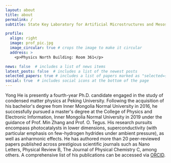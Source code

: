 ```yaml
---
layout: about
title: about
permalink: /
subtitle: State Key Laboratory for Artificial Microstructures and Mesoscopic Physics, School of Physics, Peking University, Beijing 100871, China

profile:
  align: right
  image: prof_pic.jpg
  image_circular: true # crops the image to make it circular
  address: >
    <p>Physics North Building: Room 361</p>

news: false  # includes a list of news items
latest_posts: false  # includes a list of the newest posts
selected_papers: true # includes a list of papers marked as "selected={true}"
social: true  # includes social icons at the bottom of the page
---
```


Yong He is presently a fourth-year Ph.D. candidate engaged in the study of condensed matter physics at Peking University. Following the acquisition of his bachelor's degree from Inner Mongolia Normal University in 2016, he successfully pursued a master's degree at the College of Physics and Electronic Information, Inner Mongolia Normal University in 2019 under the guidance of Prof. Min Zhang and Prof. O. Tegus. His research pursuits encompass photocatalysts in lower dimensions, superconductivity (with particular emphasis on few-hydrogen hydrides under ambient pressure), as well as anharmonic effects. He has authored more than 20 peer-reviewed papers published across prestigious scientific journals such as Nano Letters, Physical Review B, The Journal of Physical Chemistry C, among others. A comprehensive list of his publications can be accessed via <a href="https://orcid.org/0000-0002-8898-5072">ORCID</a>.
